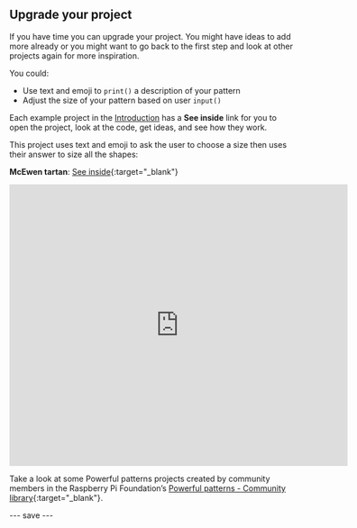 ## Upgrade your project

If you have time you can upgrade your project. You might have ideas to add more already or you might want to go back to the first step and look at other projects again for more inspiration.

You could:
- Use text and emoji to `print()` a description of your pattern
- Adjust the size of your pattern based on user `input()`

Each example project in the [Introduction](.) has a **See inside** link for you to open the project, look at the code, get ideas, and see how they work.

This project uses text and emoji to ask the user to choose a size then uses their answer to size all the shapes:

**McEwen tartan**: [See inside](https://trinket.io/python/4706d1a81b){:target="_blank"}
<div class="trinket">
  <iframe src="https://trinket.io/embed/python/4706d1a81b?outputOnly=true&start=result" width="600" height="500" frameborder="0" marginwidth="0" marginheight="0" allowfullscreen>
  </iframe>
</div>

Take a look at some Powerful patterns projects created by community members in the Raspberry Pi Foundation’s [Powerful patterns - Community library](https://wke.lt/w/s/yyNPQT){:target="_blank"}.

--- save ---

